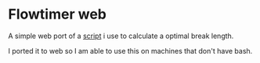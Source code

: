 # Flowtimer web

A simple web port of a [script](https://github.com/ProgKea/.ansible_dotfiles_installer/blob/master/programs/scripts/flowtimer) i use to calculate a optimal break length.

I ported it to web so I am able to use this on machines that don't have bash.
